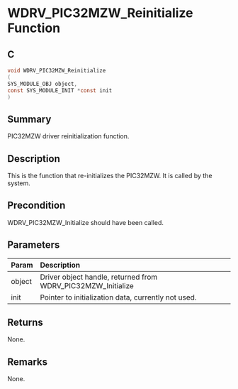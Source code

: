 # WDRV_PIC32MZW_Reinitialize Function

## C

```c
void WDRV_PIC32MZW_Reinitialize
(
SYS_MODULE_OBJ object,
const SYS_MODULE_INIT *const init
)
```

## Summary

PIC32MZW driver reinitialization function.  

## Description

This is the function that re-initializes the PIC32MZW.
It is called by the system.

## Precondition

WDRV_PIC32MZW_Initialize should have been called.  

## Parameters

| Param | Description |
|:----- |:----------- |
| object | Driver object handle, returned from WDRV_PIC32MZW_Initialize |
| init | Pointer to initialization data, currently not used.  

## Returns

None.  

## Remarks

None.  


